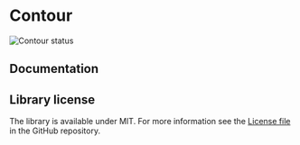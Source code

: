﻿Contour
========

![Contour status](https://ci.appveyor.com/api/projects/status/github/sdventures/contour?branch=master&svg=true)

## Documentation

## Library license

The library is available under MIT. For more information see the [License file][1] in the GitHub repository.

 [1]: https://github.com/SDVentures/Contour/blob/master/LICENSE.ms